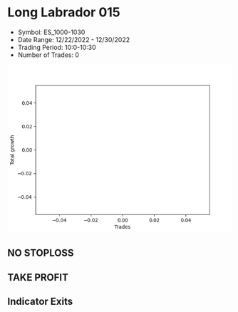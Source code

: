 # Long Labrador 015 
- Symbol: ES_1000-1030
- Date Range: 12/22/2022 - 12/30/2022
- Trading Period: 10:0-10:30
- Number of Trades: 0

![Plot](LongLabrador015ES_1000-1030.png)
## NO STOPLOSS














## TAKE PROFIT











## Indicator Exits

